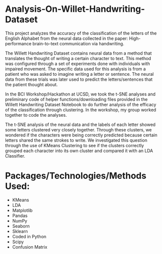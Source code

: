 # Analysis-On-Willet-Handwriting-Dataset
  This project analyzes the accuracy of the classification of the letters of the English Alphabet from the neural data collected in the paper:  High-performance brain-to-text communication via handwriting.

  The Willett Handwriting Dataset contains neural data from a method that translates the thought of writing a certain character to text. This method was configured through a set of experiments done with individuals with impaired movement. The specific data used for this analysis is from a patient who was asked to imagine writing a letter or sentence. The neural data from these trials was later used to predict the letters/sentences that the patient thought about.

  In the BCI Workshop/Hackathon at UCSD, we took the t-SNE analyses and preliminary code of helper functions/downloading files provided in the Willett Handwriting Dataset Notebook to do further analysis of the efficacy of the classification through clustering. In the workshop, my group worked together to code the analyses. 

  The t-SNE analysis of the neural data and the labels of each letter showed some letters clustered very closely together. Through these clusters, we wondered if the characters were being correctly predicted because certain letters shared the same strokes to write. We investigated this question through the use of KMeans Clustering to see if the clusters correctly grouped each character into its own cluster and compared it with an LDA Classifier. 


# Packages/Technologies/Methods Used:
- KMeans
- LDA
- Matplotlib
- Pandas
- NumPy
- Seaborn
- Sklearn
- Coded in Python
- Scipy
- Confusion Matrix
